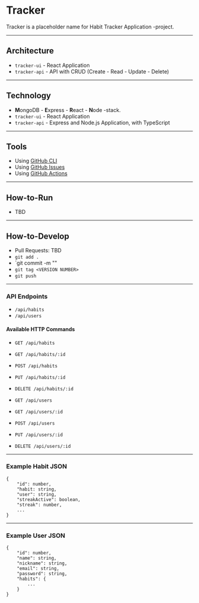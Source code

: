 # Tracker

Tracker is a placeholder name for Habit Tracker Application -project.

---

## Architecture

- `tracker-ui` - React Application
- `tracker-api` - API with CRUD (Create - Read - Update - Delete)

---

## Technology

- **M**ongoDB - **E**xpress - **R**eact - **N**ode -stack.
- `tracker-ui` - React Application
- `tracker-api` - Express and Node.js Application, with TypeScript

---

## Tools

- Using [GitHub CLI](https://cli.github.com/)
- Using [GitHub Issues](https://github.com/features/issues)
- Using [GitHub Actions](https://github.com/features/actions)

---

## How-to-Run

- TBD

---

## How-to-Develop

- Pull Requests: TBD
- `git add .`
- `git commit -m "<COMMIT MESSAGE>"
- `git tag <VERSION NUMBER>`
- `git push`

---

### API Endpoints

- `/api/habits`
- `/api/users`

#### Available HTTP Commands

- `GET /api/habits`
- `GET /api/habits/:id`
- `POST /api/habits`
- `PUT /api/habits/:id`
- `DELETE /api/habits/:id`

- `GET /api/users`
- `GET /api/users/:id`
- `POST /api/users`
- `PUT /api/users/:id`
- `DELETE /api/users/:id`

---

### Example Habit JSON

```
{
    "id": number,
    "habit: string,
    "user": string,
    "streakActive": boolean,
    "streak": number,
    ...
}
```

---

### Example User JSON

```
{
    "id": number,
    "name": string,
    "nickname": string,
    "email": string,
    "password": string,
    "habits": {
        ...
    }
}
```
